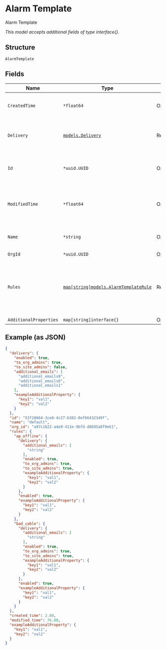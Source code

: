 
# Alarm Template

Alarm Template

*This model accepts additional fields of type interface{}.*

## Structure

`AlarmTemplate`

## Fields

| Name | Type | Tags | Description |
|  --- | --- | --- | --- |
| `CreatedTime` | `*float64` | Optional | When the object has been created, in epoch |
| `Delivery` | [`models.Delivery`](../../doc/models/delivery.md) | Required | Delivery object to configure the alarm delivery |
| `Id` | `*uuid.UUID` | Optional | Unique ID of the object instance in the Mist Organnization |
| `ModifiedTime` | `*float64` | Optional | When the object has been modified for the last time, in epoch |
| `Name` | `*string` | Optional | Some string to name the alarm template |
| `OrgId` | `*uuid.UUID` | Optional | - |
| `Rules` | [`map[string]models.AlarmTemplateRule`](../../doc/models/alarm-template-rule.md) | Required | Alarm Rules object to configure the individual alarm keys/types. Property key is the alarm name. |
| `AdditionalProperties` | `map[string]interface{}` | Optional | - |

## Example (as JSON)

```json
{
  "delivery": {
    "enabled": true,
    "to_org_admins": true,
    "to_site_admins": false,
    "additional_emails": [
      "additional_emails9",
      "additional_emails0",
      "additional_emails1"
    ],
    "exampleAdditionalProperty": {
      "key1": "val1",
      "key2": "val2"
    }
  },
  "id": "53f10664-3ce8-4c27-b382-0ef66432349f",
  "name": "default",
  "org_id": "a97c1b22-a4e9-411e-9bfd-d8695a0f9e61",
  "rules": {
    "ap_offline": {
      "delivery": {
        "additional_emails": [
          "string"
        ],
        "enabled": true,
        "to_org_admins": true,
        "to_site_admins": true,
        "exampleAdditionalProperty": {
          "key1": "val1",
          "key2": "val2"
        }
      },
      "enabled": true,
      "exampleAdditionalProperty": {
        "key1": "val1",
        "key2": "val2"
      }
    },
    "bad_cable": {
      "delivery": {
        "additional_emails": [
          "string"
        ],
        "enabled": true,
        "to_org_admins": true,
        "to_site_admins": true,
        "exampleAdditionalProperty": {
          "key1": "val1",
          "key2": "val2"
        }
      },
      "enabled": true,
      "exampleAdditionalProperty": {
        "key1": "val1",
        "key2": "val2"
      }
    }
  },
  "created_time": 2.88,
  "modified_time": 76.08,
  "exampleAdditionalProperty": {
    "key1": "val1",
    "key2": "val2"
  }
}
```

